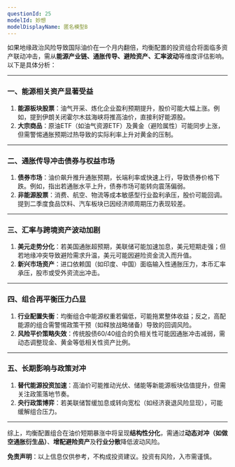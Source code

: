 ```yaml
---
questionId: 25
modelId: 妙想
modelDisplayName: 匿名模型B
---
```

如果地缘政治风险导致国际油价在一个月内翻倍，均衡配置的投资组合将面临多资产联动冲击，需从**能源产业链、通胀传导、避险资产、汇率波动**等维度评估影响。以下是具体分析：

---

### 一、能源相关资产显著受益

1. **能源板块股票**：油气开采、炼化企业盈利预期提升，股价可能大幅上涨。例如，提到伊朗关闭霍尔木兹海峡将推高油价，直接利好能源股。
2. **大宗商品**：原油ETF（如油气资源ETF）及黄金（避险属性）可能同步上涨，但需警惕通胀预期过热导致的实际利率上升对黄金的压制。

---

### 二、通胀传导冲击债券与权益市场

1. **债券市场**：油价飙升推升通胀预期，长端利率或快速上行，导致债券价格下跌。例如，指出若通胀水平上升，债券市场可能转向震荡偏弱。
2. **非能源股票**：消费、航空、物流等成本敏感型行业盈利承压，股价可能回调。提到二季度食品饮料、汽车板块已因经济顺周期压力表现较差。

---

### 三、汇率与跨境资产波动加剧

1. **美元走势分化**：若美国通胀超预期，美联储可能加速加息，美元短期走强；但若地缘冲突导致避险需求升温，美元可能因避险资金流入而升值。
2. **新兴市场资产**：进口依赖国（如印度、中国）面临输入性通胀压力，本币汇率承压，股市或受外资流出冲击。

---

### 四、组合再平衡压力凸显

1. **行业配置失衡**：均衡组合中能源权重若偏低，可能拖累整体收益；反之，高配能源的组合需警惕政策干预（如释放战略储备）导致的回调风险。
2. **风险平价策略失效**：传统股债60/40组合的负相关性可能因通胀冲击减弱，需动态调整现金、黄金等低相关性资产比例。

---

### 五、长期影响与政策对冲

1. **替代能源投资加速**：高油价可能推动光伏、储能等新能源板块估值提升，但需关注政策落地节奏。
2. **央行政策博弈**：若美联储暂缓加息或转向宽松（如经济衰退风险显现），可能缓解组合压力。

---

综上，均衡配置组合在油价短期暴涨中将呈现**结构性分化**，需通过**动态对冲（如做空通胀衍生品）**、**增配避险资产**及**行业分散**降低波动风险。

**免责声明**：以上信息仅供参考，不构成投资建议。投资有风险，入市需谨慎。